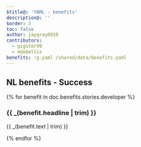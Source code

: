 ```yaml
---
$title@: 'YAML - benefits'
description@: ''
$order: 3
toc: false
author: jaygray0919
contributors:
  - gigster99
  - mdebellis
benefits: !g.yaml /shared/data/benefits.yaml
---
```


## NL benefits - Success

{% for benefit in doc.benefits.stories.developer %}
  <div class="">
    <h3 class=""> {{ _(benefit.headline | trim) }} </h3>
     <p class=""> {{ _(benefit.text | trim) }} </p>
  </div>
{% endfor %}

